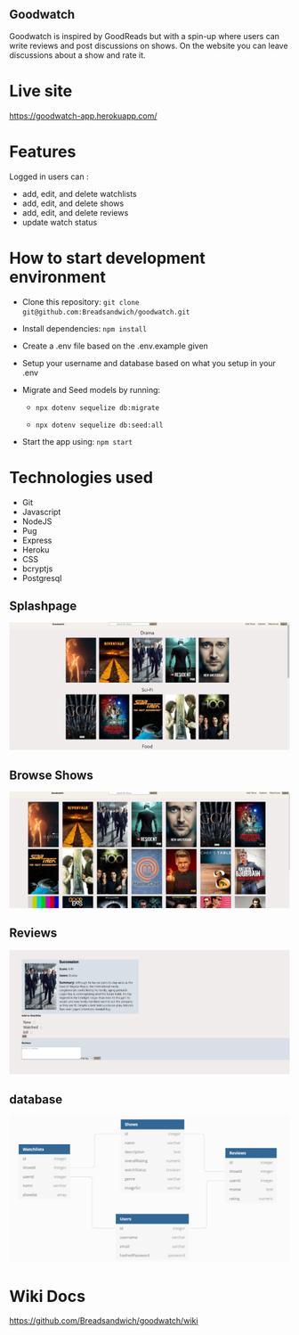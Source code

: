 ## Goodwatch
Goodwatch is inspired by GoodReads but with a spin-up where users can write reviews and post discussions on shows. On the website you can leave discussions about a show and rate it.

# Live site
https://goodwatch-app.herokuapp.com/

# Features
 Logged in users can :
  - add, edit, and delete watchlists
  - add, edit, and delete shows
  - add, edit, and delete reviews
  - update watch status

# How to start development environment
 * Clone this repository: ```git clone git@github.com:Breadsandwich/goodwatch.git```

* Install dependencies: ```npm install```

*  Create a .env file based on the .env.example given

*  Setup your username and database based on what you setup in your .env

* Migrate and Seed models by running:

   * ```npx dotenv sequelize db:migrate```

   * ```npx dotenv sequelize db:seed:all```

* Start the app using: ```npm start```

# Technologies used
* Git
* Javascript
* NodeJS
* Pug
* Express
* Heroku
* CSS
* bcryptjs
* Postgresql


## Splashpage
![splashpage](./images/splashpage.PNG)

## Browse Shows
![browse](./images/browse-shows.PNG)


## Reviews
![reviews](./images/example-show-page.PNG)

## database
![database](./images/db_diagram.PNG)

# Wiki Docs
https://github.com/Breadsandwich/goodwatch/wiki
